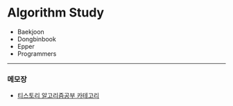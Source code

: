 # Algorithm Study

- Baekjoon
- Dongbinbook 
- Epper 
- Programmers   

***

### 메모장
- [티스토리 알고리즘공부 카테고리](https://davelop.tistory.com/category/%EC%95%8C%EA%B3%A0%EB%A6%AC%EC%A6%98%EA%B3%B5%EB%B6%80)
